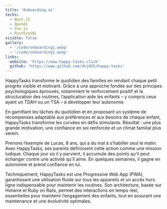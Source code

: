 ```yaml
---
title: 'Onboarding.ai'
techs:
  - Nuxt.JS
  - OpenAI
  - Vue.js
  - PostGreSQL
visible: false
gallery:
  - '/code/onboarding1.webp'
  - '/code/onboarding2.webp'
links:
  website: 'https://www.happy-tasks.click'
  github: 'https://www.github.com/dnj855/happy-tasks'
---
```

HappyTasks transforme le quotidien des familles en rendant chaque petit progrès visible et motivant. Grâce à une approche fondée sur des principes psychologiques éprouvés, notamment le renforcement positif et la structuration des routines, l’application aide les enfants – y compris ceux ayant un TDAH ou un TSA – à développer leur autonomie.

En gamifiant les tâches du quotidien et en proposant un système de récompenses adaptable aux préférences et aux besoins de chaque enfant, HappyTasks transforme les corvées en défis stimulants. Résultat : une plus grande motivation, une confiance en soi renforcée et un climat familial plus serein.

Prenons l’exemple de Lucas, 8 ans, qui a du mal à s’habiller seul le matin. Avec HappyTasks, ses parents définissent cette action comme une mission ludique. Chaque jour où il y parvient, il accumule des points qu’il peut échanger contre une activité qu’il aime. En quelques semaines, il gagne en autonomie et prend confiance en lui.

Techniquement, HappyTasks est une Progressive Web App (PWA), garantissant une utilisation fluide sur tous les appareils et un accès hors ligne indispensable pour maintenir les routines. Son architecture, basée sur Hotwire et Ruby on Rails, permet des interactions en temps réel, essentielles pour maintenir l’engagement des enfants, tout en assurant une maintenance et une évolutivité optimales.